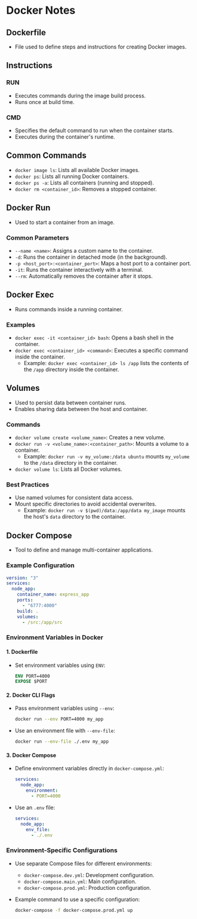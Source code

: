 # Docker Notes

## Dockerfile

- File used to define steps and instructions for creating Docker images.

## Instructions

### RUN

- Executes commands during the image build process.
- Runs once at build time.

### CMD

- Specifies the default command to run when the container starts.
- Executes during the container's runtime.

## Common Commands

- `docker image ls`: Lists all available Docker images.
- `docker ps`: Lists all running Docker containers.
- `docker ps -a`: Lists all containers (running and stopped).
- `docker rm <container_id>`: Removes a stopped container.

## Docker Run

- Used to start a container from an image.

### Common Parameters

- `--name <name>`: Assigns a custom name to the container.
- `-d`: Runs the container in detached mode (in the background).
- `-p <host_port>:<container_port>`: Maps a host port to a container port.
- `-it`: Runs the container interactively with a terminal.
- `--rm`: Automatically removes the container after it stops.

## Docker Exec

- Runs commands inside a running container.

### Examples

- `docker exec -it <container_id> bash`: Opens a bash shell in the container.
- `docker exec <container_id> <command>`: Executes a specific command inside the container.
  - Example: `docker exec <container_id> ls /app` lists the contents of the `/app` directory inside the container.

## Volumes

- Used to persist data between container runs.
- Enables sharing data between the host and container.

### Commands

- `docker volume create <volume_name>`: Creates a new volume.
- `docker run -v <volume_name>:<container_path>`: Mounts a volume to a container.
  - Example: `docker run -v my_volume:/data ubuntu` mounts `my_volume` to the `/data` directory in the container.
- `docker volume ls`: Lists all Docker volumes.

### Best Practices

- Use named volumes for consistent data access.
- Mount specific directories to avoid accidental overwrites.
  - Example: `docker run -v $(pwd)/data:/app/data my_image` mounts the host's `data` directory to the container.

## Docker Compose

- Tool to define and manage multi-container applications.

### Example Configuration

```yaml
version: "3"
services:
  node_app:
    container_name: express_app
    ports:
      - "6777:4000"
    build: .
    volumes:
      - /src:/app/src
```

### Environment Variables in Docker

#### 1. Dockerfile

- Set environment variables using `ENV`:
  ```dockerfile
  ENV PORT=4000
  EXPOSE $PORT
  ```

#### 2. Docker CLI Flags

- Pass environment variables using `--env`:
  ```bash
  docker run --env PORT=4000 my_app
  ```
- Use an environment file with `--env-file`:
  ```bash
  docker run --env-file ./.env my_app
  ```

#### 3. Docker Compose

- Define environment variables directly in `docker-compose.yml`:
  ```yaml
  services:
    node_app:
      environment:
        - PORT=4000
  ```
- Use an `.env` file:
  ```yaml
  services:
    node_app:
      env_file:
        - ./.env
  ```

### Environment-Specific Configurations

- Use separate Compose files for different environments:

  - `docker-compose.dev.yml`: Development configuration.
  - `docker-compose.main.yml`: Main configuration.
  - `docker-compose.prod.yml`: Production configuration.

- Example command to use a specific configuration:
  ```bash
  docker-compose -f docker-compose.prod.yml up

  ```
